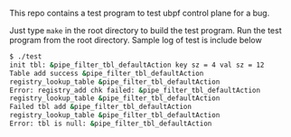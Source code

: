 This repo contains a test program to test ubpf control plane for a bug.

Just type `make` in the root directory to build the test program.
Run the test program from the root directory.
Sample log of test is include below

```bash
$ ./test
init tbl: &pipe_filter_tbl_defaultAction key sz = 4 val sz = 12 
Table add success &pipe_filter_tbl_defaultAction
registry_lookup_table &pipe_filter_tbl_defaultAction
Error: registry_add chk failed: &pipe_filter_tbl_defaultAction
registry_lookup_table &pipe_filter_tbl_defaultAction
Failed tbl add &pipe_filter_tbl_defaultAction
registry_lookup_table &pipe_filter_tbl_defaultAction
Error: tbl is null: &pipe_filter_tbl_defaultAction
```
